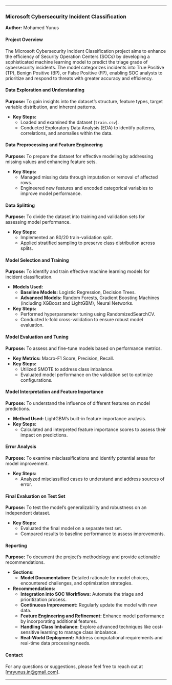 
---

### Microsoft Cybersecurity Incident Classification
**Author:** Mohamed Yunus

#### Project Overview
The Microsoft Cybersecurity Incident Classification project aims to enhance the efficiency of Security Operation Centers (SOCs) by developing a sophisticated machine learning model to predict the triage grade of cybersecurity incidents. The model categorizes incidents into True Positive (TP), Benign Positive (BP), or False Positive (FP), enabling SOC analysts to prioritize and respond to threats with greater accuracy and efficiency.

#### Data Exploration and Understanding
**Purpose:** To gain insights into the dataset’s structure, feature types, target variable distribution, and inherent patterns.
- **Key Steps:**
  - Loaded and examined the dataset (`train.csv`).
  - Conducted Exploratory Data Analysis (EDA) to identify patterns, correlations, and anomalies within the data.

#### Data Preprocessing and Feature Engineering
**Purpose:** To prepare the dataset for effective modeling by addressing missing values and enhancing feature sets.
- **Key Steps:**
  - Managed missing data through imputation or removal of affected rows.
  - Engineered new features and encoded categorical variables to improve model performance.

#### Data Splitting
**Purpose:** To divide the dataset into training and validation sets for assessing model performance.
- **Key Steps:**
  - Implemented an 80/20 train-validation split.
  - Applied stratified sampling to preserve class distribution across splits.

#### Model Selection and Training
**Purpose:** To identify and train effective machine learning models for incident classification.
- **Models Used:**
  - **Baseline Models:** Logistic Regression, Decision Trees.
  - **Advanced Models:** Random Forests, Gradient Boosting Machines (including XGBoost and LightGBM), Neural Networks.
- **Key Steps:**
  - Performed hyperparameter tuning using RandomizedSearchCV.
  - Conducted k-fold cross-validation to ensure robust model evaluation.

#### Model Evaluation and Tuning
**Purpose:** To assess and fine-tune models based on performance metrics.
- **Key Metrics:** Macro-F1 Score, Precision, Recall.
- **Key Steps:**
  - Utilized SMOTE to address class imbalance.
  - Evaluated model performance on the validation set to optimize configurations.

#### Model Interpretation and Feature Importance
**Purpose:** To understand the influence of different features on model predictions.
- **Method Used:** LightGBM’s built-in feature importance analysis.
- **Key Steps:**
  - Calculated and interpreted feature importance scores to assess their impact on predictions.

#### Error Analysis
**Purpose:** To examine misclassifications and identify potential areas for model improvement.
- **Key Steps:**
  - Analyzed misclassified cases to understand and address sources of error.

#### Final Evaluation on Test Set
**Purpose:** To test the model’s generalizability and robustness on an independent dataset.
- **Key Steps:**
  - Evaluated the final model on a separate test set.
  - Compared results to baseline performance to assess improvements.

#### Reporting
**Purpose:** To document the project’s methodology and provide actionable recommendations.
- **Sections:**
  - **Model Documentation:** Detailed rationale for model choices, encountered challenges, and optimization strategies.
- **Recommendations:**
  - **Integration into SOC Workflows:** Automate the triage and prioritization process.
  - **Continuous Improvement:** Regularly update the model with new data.
  - **Feature Engineering and Refinement:** Enhance model performance by incorporating additional features.
  - **Handling Class Imbalance:** Explore advanced techniques like cost-sensitive learning to manage class imbalance.
  - **Real-World Deployment:** Address computational requirements and real-time data processing needs.


#### Contact

For any questions or suggestions, please feel free to reach out at [mryunus.in@gmail.com].

---
